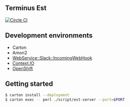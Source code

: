 Terminus Est
------------

[![Circle CI](https://circleci.com/gh/pine613/Est/tree/master.svg?style=svg&circle-token=9545739e66e386e4701be6dd34729db49ac94d42)](https://circleci.com/gh/pine613/Est/tree/master)

## Development environments

- Carton
- Amon2
- [WebService::Slack::IncomingWebHook](https://metacpan.org/pod/WebService::Slack::IncomingWebHook)
- [Context.IO](https://context.io/)
- [OpenShift](https://www.openshift.com/)

## Getting started

```sh
$ carton install --deployment
$ carton exec -- perl ./script/est-server --port=$PORT
```
